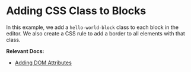 # Adding CSS Class to Blocks

In this example, we add a `hello-world-block` class to each block in the editor. We also create a CSS rule to add a border to all elements with that class.

**Relevant Docs:**

- [Adding DOM Attributes](/docs/react/styling-theming/adding-dom-attributes)
